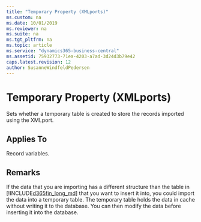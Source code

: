```yaml
---
title: "Temporary Property (XMLports)"
ms.custom: na
ms.date: 10/01/2019
ms.reviewer: na
ms.suite: na
ms.tgt_pltfrm: na
ms.topic: article
ms.service: "dynamics365-business-central"
ms.assetid: 75932773-71ea-4203-a7ad-3d24d3b79e42
caps.latest.revision: 12
author: SusanneWindfeldPedersen
---
```


 

# Temporary Property (XMLports)
Sets whether a temporary table is created to store the records imported using the XMLport.  
  
## Applies To  
 Record variables.  
  
## Remarks  
 If the data that you are importing has a different structure than the table in [!INCLUDE[d365fin_long_md](../includes/d365fin_long_md.md)] that you want to insert it into, you could import the data into a temporary table. The temporary table holds the data in cache without writing it to the database. You can then modify the data before inserting it into the database.
